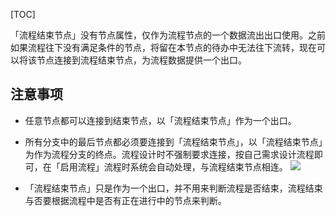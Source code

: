 [TOC]


「流程结束节点」没有节点属性，仅作为流程节点的一个数据流出出口使用。之前如果流程往下没有满足条件的节点，将留在本节点的待办中无法往下流转，现在可以将该节点连接到流程结束节点，为流程数据提供一个出口。


## 注意事项
*  任意节点都可以连接到结束节点，以「流程结束节点」作为一个出口。

*  所有分支中的最后节点都必须要连接到「流程结束节点」，以「流程结束节点」为作为流程分支的终点。流程设计时不强制要求连接，按自己需求设计流程即可，在「启用流程」流程时系统会自动处理，与流程结束节点相连。
![](http://docfiles.baibaoyun.com/FiXRHMEKa_fPF2wF4k9LCdaKjUlO)


*  「流程结束节点」只是作为一个出口，并不用来判断流程是否结束，流程结束与否要根据流程中是否有正在进行中的节点来判断。

